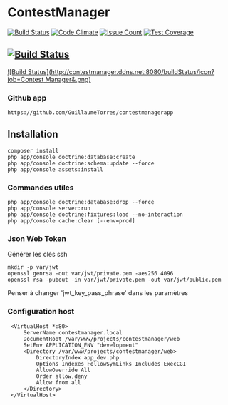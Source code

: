 # ContestManager

[![Build Status](https://travis-ci.org/GuillaumeTorres/contestmanager.svg?branch=master)](https://travis-ci.org/GuillaumeTorres/contestmanager)
[![Code Climate](https://codeclimate.com/github/GuillaumeTorres/contestmanager/badges/gpa.svg)](https://codeclimate.com/github/GuillaumeTorres/contestmanager)
[![Issue Count](https://codeclimate.com/github/GuillaumeTorres/contestmanager/badges/issue_count.svg)](https://codeclimate.com/github/GuillaumeTorres/contestmanager)
[![Test Coverage](https://codeclimate.com/github/GuillaumeTorres/contestmanager/badges/coverage.svg)](https://codeclimate.com/github/GuillaumeTorres/contestmanager/coverage)

[![Build Status](http://contestmanager.ddns.net:8080/job/Contest%20Manager/badge/icon&.png)](http://contestmanager.ddns.net:8080/job/Contest%20Manager/)
-----
[![Build Status](http://contestmanager.ddns.net:8080/buildStatus/icon?job=Contest Manager&.png)](http://contestmanager.ddns.net:8080/job/Contest%20Manager/)

### Github app ###
 
```
https://github.com/GuillaumeTorres/contestmanagerapp
```

## Installation ##

```
composer install
php app/console doctrine:database:create
php app/console doctrine:schema:update --force
php app/console assets:install
 ```

### Commandes utiles ###

```
php app/console doctrine:database:drop --force
php app/console server:run
php app/console doctrine:fixtures:load --no-interaction
php app/console cache:clear [--env=prod]
```

### Json Web Token ###

Générer les clés ssh
```
mkdir -p var/jwt
openssl genrsa -out var/jwt/private.pem -aes256 4096
openssl rsa -pubout -in var/jwt/private.pem -out var/jwt/public.pem
```
Penser à changer 'jwt_key_pass_phrase' dans les paramètres

### Configuration host

```
 <VirtualHost *:80>
     ServerName contestmanager.local
     DocumentRoot /var/www/projects/contestmanager/web
     SetEnv APPLICATION_ENV "development"
     <Directory /var/www/projects/contestmanager/web>
         DirectoryIndex app_dev.php
         Options Indexes FollowSymLinks Includes ExecCGI
         AllowOverride All
         Order allow,deny
         Allow from all
     </Directory>
 </VirtualHost>
```

